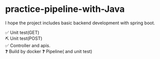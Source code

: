 # practice-pipeline-with-Java
I hope the project includes basic backend development with spring boot.

✅ Unit test(GET)  
⛏ Unit test(POST)  
✅ Controller and apis.  
❓ Build by docker
❓ Pipeline( and unit test)
